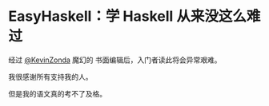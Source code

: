 # EasyHaskell：学 Haskell 从来没这么难过

经过 [@KevinZonda](https://github.com/KevinZonda) 魔幻的
书面编辑后，入门者读此将会异常艰难。

我很感谢所有支持我的人。

但是我的语文真的考不了及格。

